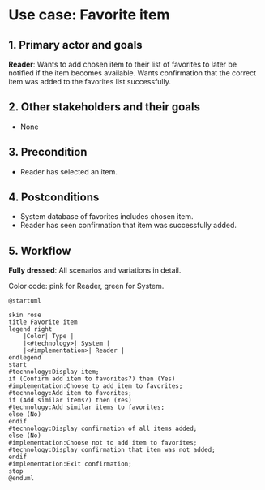 # Use case: Favorite item

## 1. Primary actor and goals
__Reader__: Wants to add chosen item to their list of favorites to later be notified
if the item becomes available. Wants confirmation that the correct item was added to
the favorites list successfully.

## 2. Other stakeholders and their goals
* None

## 3. Precondition
* Reader has selected an item.

## 4. Postconditions
* System database of favorites includes chosen item.
* Reader has seen confirmation that item was successfully added.

## 5. Workflow
__Fully dressed__: All scenarios and variations in detail.

Color code: pink for Reader, green for System.

```plantuml
@startuml

skin rose
title Favorite item
legend right
    |Color| Type |
    |<#technology>| System |
    |<#implementation>| Reader |
endlegend
start
#technology:Display item;
if (Confirm add item to favorites?) then (Yes)
#implementation:Choose to add item to favorites;
#technology:Add item to favorites;
if (Add similar items?) then (Yes)
#technology:Add similar items to favorites;
else (No)
endif
#technology:Display confirmation of all items added;
else (No)
#implementation:Choose not to add item to favorites;
#technology:Display confirmation that item was not added;
endif
#implementation:Exit confirmation;
stop
@enduml
```